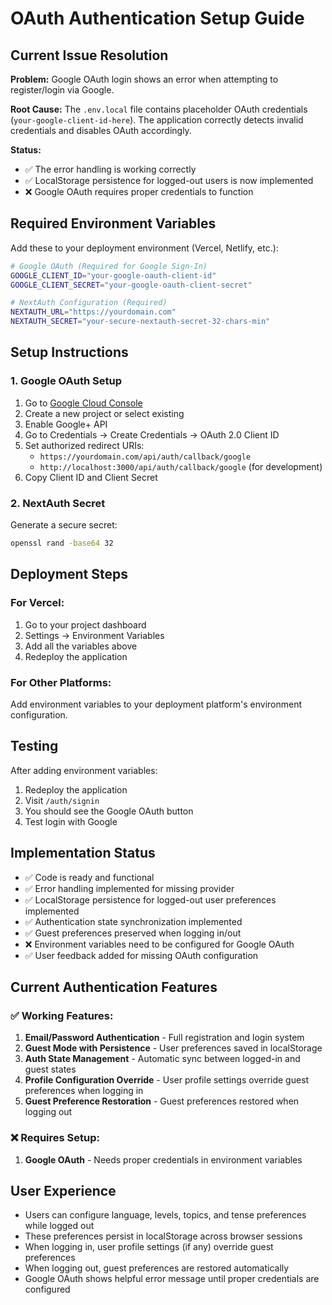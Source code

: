 # OAuth Authentication Setup Guide

## Current Issue Resolution

**Problem:** Google OAuth login shows an error when attempting to register/login via Google.

**Root Cause:** The `.env.local` file contains placeholder OAuth credentials (`your-google-client-id-here`). The application correctly detects invalid credentials and disables OAuth accordingly.

**Status:** 
- ✅ The error handling is working correctly
- ✅ LocalStorage persistence for logged-out users is now implemented
- ❌ Google OAuth requires proper credentials to function

## Required Environment Variables

Add these to your deployment environment (Vercel, Netlify, etc.):

```bash
# Google OAuth (Required for Google Sign-In)
GOOGLE_CLIENT_ID="your-google-oauth-client-id"
GOOGLE_CLIENT_SECRET="your-google-oauth-client-secret"

# NextAuth Configuration (Required)
NEXTAUTH_URL="https://yourdomain.com"
NEXTAUTH_SECRET="your-secure-nextauth-secret-32-chars-min"
```

## Setup Instructions

### 1. Google OAuth Setup
1. Go to [Google Cloud Console](https://console.cloud.google.com/)
2. Create a new project or select existing
3. Enable Google+ API
4. Go to Credentials → Create Credentials → OAuth 2.0 Client ID
5. Set authorized redirect URIs:
   - `https://yourdomain.com/api/auth/callback/google`
   - `http://localhost:3000/api/auth/callback/google` (for development)
6. Copy Client ID and Client Secret

### 2. NextAuth Secret
Generate a secure secret:
```bash
openssl rand -base64 32
```

## Deployment Steps

### For Vercel:
1. Go to your project dashboard
2. Settings → Environment Variables
3. Add all the variables above
4. Redeploy the application

### For Other Platforms:
Add environment variables to your deployment platform's environment configuration.

## Testing

After adding environment variables:

1. Redeploy the application
2. Visit `/auth/signin`
3. You should see the Google OAuth button
4. Test login with Google

## Implementation Status

- ✅ Code is ready and functional
- ✅ Error handling implemented for missing provider
- ✅ LocalStorage persistence for logged-out user preferences implemented
- ✅ Authentication state synchronization implemented  
- ✅ Guest preferences preserved when logging in/out
- ❌ Environment variables need to be configured for Google OAuth
- ✅ User feedback added for missing OAuth configuration

## Current Authentication Features

### ✅ Working Features:
1. **Email/Password Authentication** - Full registration and login system
2. **Guest Mode with Persistence** - User preferences saved in localStorage
3. **Auth State Management** - Automatic sync between logged-in and guest states
4. **Profile Configuration Override** - User profile settings override guest preferences when logging in
5. **Guest Preference Restoration** - Guest preferences restored when logging out

### ❌ Requires Setup:
1. **Google OAuth** - Needs proper credentials in environment variables

## User Experience

- Users can configure language, levels, topics, and tense preferences while logged out
- These preferences persist in localStorage across browser sessions
- When logging in, user profile settings (if any) override guest preferences
- When logging out, guest preferences are restored automatically
- Google OAuth shows helpful error message until proper credentials are configured